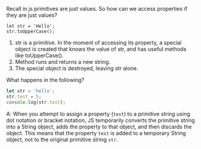 Recall in js primitives are just values.
So how can we access properties if they are just values?
```
let str = 'Hello';
str.toUpperCase();
```
1. str is a primitive. In the moment of accessing its property, a special object is created that knows the value of str, and has useful methods like toUpperCase().
2. Method runs and returns a new string.
3. The special object is destroyed, leaving str alone.

What happens in the following?
```ts
let str = 'hello';
str.test = 5;
console.log(str.test);
```
A: When you attempt to assign a property (`test`) to a primitive string using dot notation or bracket notation, JS temporarily converts the primitive string into a String object, adds the property to that object, and then discards the object. This means that the property `test` is added to a temporary String object, not to the original primitive string `str`.




